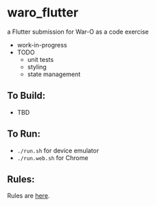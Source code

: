 waro_flutter
=========

a Flutter submission for War-O as a code exercise

* work-in-progress
* TODO
    - unit tests
    - styling
    - state management

To Build:
---------

* TBD

To Run:
---------

* `./run.sh` for device emulator
* `./run.web.sh` for Chrome

Rules:
---------

Rules are [here](Rules.md).
